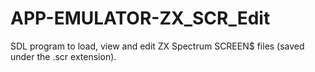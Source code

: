 APP-EMULATOR-ZX_SCR_Edit
========================

SDL program to load, view and edit ZX Spectrum SCREEN$ files (saved under the .scr extension).
